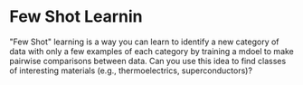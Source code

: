# Few Shot Learnin

"Few Shot" learning is a way you can learn to identify a new category of data with only a few examples of each category by training a mdoel to make pairwise comparisons between data. Can you use this idea to find classes of interesting materials (e.g., thermoelectrics, superconductors)? 

